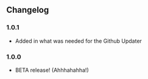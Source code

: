 ## Changelog

### 1.0.1

* Added in what was needed for the Github Updater

### 1.0.0

* BETA release!  (Ahhhahahha!)
